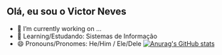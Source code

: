## Olá, eu sou o Victor Neves


- 🔭 I’m currently working on ...
- 🌱 Learning/Estudando: Sistemas de Informação
- 😄 Pronouns/Pronomes: He/Him / Ele/Dele
  [![Anurag's GitHub stats](https://github-readme-stats.vercel.app/api?username=nvees2901)](https://github.com/anuraghazra/github-readme-stats)
